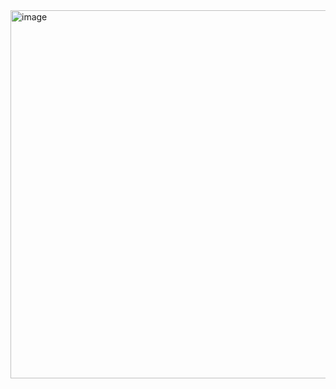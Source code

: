<img width="891" height="589" alt="image" src="https://github.com/user-attachments/assets/0af49afe-ff50-4db0-af27-adeb4160a086" />
